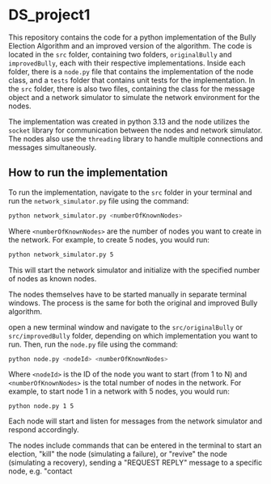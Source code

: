 # DS_project1

This repository contains the code for a python implementation of the Bully Election Algorithm and an improved version of the algorithm. The code is located in the `src` folder, containing two folders, `originalBully` and `improvedBully`, each with their respective implementations. Inside each folder, there is a `node.py` file that contains the implementation of the node class, and a `tests` folder that contains unit tests for the implementation. In the `src` folder, there is also two files, containing the class for the message object and a network simulator to simulate the network environment for the nodes.

The implementation was created in python 3.13 and the node utilizes the `socket` library for communication between the nodes and network simulator. The nodes also use the `threading` library to handle multiple connections and messages simultaneously.

## How to run the implementation

To run the implementation, navigate to the `src` folder in your terminal and run the `network_simulator.py` file using the command:

```bash
python network_simulator.py <numberOfKnownNodes> 
```

Where `<numberOfKnownNodes>` are the number of nodes you want to create in the network. For example, to create 5 nodes, you would run:

```bash
python network_simulator.py 5
```

This will start the network simulator and initialize with the specified number of nodes as known nodes.

The nodes themselves have to be started manually in separate terminal windows. The process is the same for both the original and improved Bully algorithm.

open a new terminal window and navigate to the `src/originalBully` or `src/improvedBully` folder, depending on which implementation you want to run. Then, run the `node.py` file using the command:

```bash
python node.py <nodeId> <numberOfKnownNodes>
```

Where `<nodeId>` is the ID of the node you want to start (from 1 to N) and `<numberOfKnownNodes>` is the total number of nodes in the network. For example, to start node 1 in a network with 5 nodes, you would run:
```
python node.py 1 5
```
Each node will start and listen for messages from the network simulator and respond accordingly.

The nodes include commands that can be entered in the terminal to start an election, "kill" the node (simulating a failure), or "revive" the node (simulating a recovery), sending a "REQUEST REPLY" message to a specific node, e.g. "contact  
